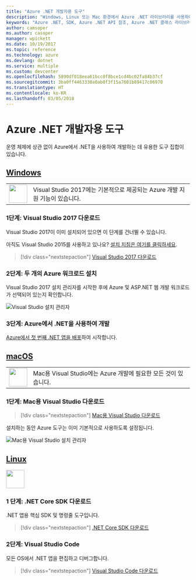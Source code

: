 ```yaml
---
title: "Azure .NET 개발자용 도구"
description: "Windows, Linux 또는 Mac 환경에서 Azure .NET 라이브러리를 사용하여 시작하는 도구를 가져옵니다."
keywords: "Azure .NET, SDK, Azure .NET API 참조, Azure .NET 클래스 라이브러리"
author: camsoper
ms.author: casoper
manager: wpickett
ms.date: 10/19/2017
ms.topic: reference
ms.technology: azure
ms.devlang: dotnet
ms.service: multiple
ms.custom: devcenter
ms.openlocfilehash: 5890df018eea61bcc0f8bce1cd4bc02fa84b37cf
ms.sourcegitcommit: 3ba0ff4463338a0ab0f3f15a7601b89417c06970
ms.translationtype: HT
ms.contentlocale: ko-KR
ms.lasthandoff: 03/05/2018
---
```

# <a name="tools-for-net-azure-developers"></a>Azure .NET 개발자용 도구

운영 체제에 상관 없이 Azure에서 .NET을 사용하여 개발하는 데 유용한 도구 집합이 있습니다.

## <a name="windowstabwindows"></a>[Windows](#tab/windows)

<table>
  <tr>
    <td width="50">
        <img src="https://docs.microsoft.com/en-us/media/logos/logo_vs-ide.svg" width="50" height="50"></img>
    </td>
    <td>
Visual Studio 2017에는 기본적으로 제공되는 Azure 개발 지원 기능이 있습니다.
    </td>
  </tr>
</table>

### <a name="step-1-download-visual-studio-2017"></a>1단계: Visual Studio 2017 다운로드

Visual Studio 2017이 이미 설치되어 있으면 이 단계를 건너뛸 수 있습니다.

아직도 Visual Studio 2015를 사용하고 있나요?  [설치 지침은 여기를 클릭하세요](dotnet-sdk-vs2015-install.md).

> [!div class="nextstepaction"]
> [Visual Studio 2017 다운로드](https://www.visualstudio.com/downloads/)


### <a name="step-2-install-the-two-azure-workloads"></a>2단계: 두 개의 Azure 워크로드 설치

Visual Studio 2017 설치 관리자를 시작한 후에 Azure 및 ASP.NET 웹 개발 워크로드가 선택되어 있는지 확인합니다.

![Visual Studio 설치 관리자](media/dotnet-tools/azure-workloads.png)

### <a name="step-3-develop-with-net-on-azure"></a>3단계: Azure에서 .NET을 사용하여 개발

[Azure에서 첫 번째 .NET 앱을 배포](https://docs.microsoft.com/azure/app-service-web/app-service-web-get-started-dotnet)하여 시작합니다.


## <a name="macostabmacos"></a>[macOS](#tab/macos)
<table>
  <tr>
    <td width="50">
        <img src="https://docs.microsoft.com/en-us/media/logos/logo_vs-mac.svg" width="50" height="50"></img>
    </td>
    <td>
Mac용 Visual Studio에는 Azure 개발에 필요한 모든 것이 있습니다.
    </td>
  </tr>
</table>


### <a name="step-1-download-visual-studio-for-mac"></a>1단계: Mac용 Visual Studio 다운로드

> [!div class="nextstepaction"]
> [Mac용 Visual Studio 다운로드](https://www.visualstudio.com/vs/visual-studio-mac/)

설치하는 동안 Azure 도구는 이미 기본적으로 사용하도록 설정됩니다.

![Mac용 Visual Studio 설치 관리자](media/dotnet-tools/azure-vsmac.png)

## <a name="linuxtablinux"></a>[Linux](#tab/linux)

<img src="https://docs.microsoft.com/en-us/visualstudio/products/images/vs-code.svg" width="50" height="50"></img>

### <a name="step-1-download-net-core-sdk"></a>1 단계: .NET Core SDK 다운로드

.NET 앱용 핵심 SDK 및 명령줄 도구입니다.

> [!div class="nextstepaction"]
> [.NET Core SDK 다운로드](https://www.microsoft.com/net/core)

### <a name="step-2-visual-studio-code"></a>2단계: Visual Studio Code

모든 OS에서 .NET 앱을 편집하고 디버그합니다.

> [!div class="nextstepaction"]
> [Visual Studio Code 다운로드](https://code.visualstudio.com)